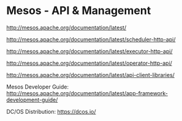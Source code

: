 # Mesos - API & Management

http://mesos.apache.org/documentation/latest/

http://mesos.apache.org/documentation/latest/scheduler-http-api/

http://mesos.apache.org/documentation/latest/executor-http-api/

http://mesos.apache.org/documentation/latest/operator-http-api/

http://mesos.apache.org/documentation/latest/api-client-libraries/

Mesos Developer Guide:
http://mesos.apache.org/documentation/latest/app-framework-development-guide/

DC/OS Distribution:
https://dcos.io/
